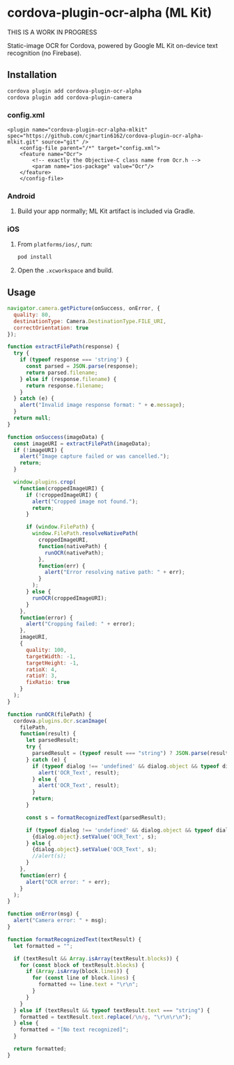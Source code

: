 # cordova-plugin-ocr-alpha (ML Kit)

THIS IS A WORK IN PROGRESS

Static-image OCR for Cordova, powered by Google ML Kit on-device text recognition (no Firebase).

## Installation

```bash
cordova plugin add cordova-plugin-ocr-alpha
cordova plugin add cordova-plugin-camera
```
### config.xml
	<plugin name="cordova-plugin-ocr-alpha-mlkit" spec="https://github.com/cjmartin6162/cordova-plugin-ocr-alpha-mlkit.git" source="git" />
		<config-file parent="/*" target="config.xml">
  		<feature name="Ocr">
    		<!-- exactly the Objective-C class name from Ocr.h -->
    		<param name="ios-package" value="Ocr"/>
  		</feature>
		</config-file>
### Android

1. Build your app normally; ML Kit artifact is included via Gradle.

### iOS

1. From `platforms/ios/`, run:
   ```bash
   pod install
   ```
2. Open the `.xcworkspace` and build.

## Usage

```js
navigator.camera.getPicture(onSuccess, onError, {
  quality: 80,
  destinationType: Camera.DestinationType.FILE_URI,
  correctOrientation: true
});

function extractFilePath(response) {
  try {
    if (typeof response === 'string') {
      const parsed = JSON.parse(response);
      return parsed.filename;
    } else if (response.filename) {
      return response.filename;
    }
  } catch (e) {
    alert("Invalid image response format: " + e.message);
  }
  return null;
}

function onSuccess(imageData) {
  const imageURI = extractFilePath(imageData);
  if (!imageURI) {
    alert("Image capture failed or was cancelled.");
    return;
  }

  window.plugins.crop(
    function(croppedImageURI) {
      if (!croppedImageURI) {
        alert("Cropped image not found.");
        return;
      }

      if (window.FilePath) {
        window.FilePath.resolveNativePath(
          croppedImageURI,
          function(nativePath) {
            runOCR(nativePath);
          },
          function(err) {
            alert("Error resolving native path: " + err);
          }
        );
      } else {
        runOCR(croppedImageURI);
      }
    },
    function(error) {
      alert("Cropping failed: " + error);
    },
    imageURI,
    {
      quality: 100,
      targetWidth: -1,
      targetHeight: -1,
      ratioX: 4,
      ratioY: 3,
      fixRatio: true
    }
  );
}

function runOCR(filePath) {
  cordova.plugins.Ocr.scanImage(
    filePath,
    function(result) {
      let parsedResult;
      try {
        parsedResult = (typeof result === "string") ? JSON.parse(result) : result;
      } catch (e) {
        if (typeof dialog !== 'undefined' && dialog.object && typeof dialog.object.setValue === 'function') {
          alert('OCR_Text', result);
        } else {
          alert('OCR_Text', result);
        }
        return;
      }

      const s = formatRecognizedText(parsedResult);

      if (typeof dialog !== 'undefined' && dialog.object && typeof dialog.object.setValue === 'function') {
        {dialog.object}.setValue('OCR_Text', s);
      } else {
        {dialog.object}.setValue('OCR_Text', s);
        //alert(s);
      }
    },
    function(err) {
      alert("OCR error: " + err);
    }
  );
}

function onError(msg) {
  alert("Camera error: " + msg);
}

function formatRecognizedText(textResult) {
  let formatted = "";

  if (textResult && Array.isArray(textResult.blocks)) {
    for (const block of textResult.blocks) {
      if (Array.isArray(block.lines)) {
        for (const line of block.lines) {
          formatted += line.text + "\r\n";
        }
      }
    }
  } else if (textResult && typeof textResult.text === "string") {
    formatted = textResult.text.replace(/\n/g, "\r\n\r\n");
  } else {
    formatted = "[No text recognized]";
  }

  return formatted;
}
```
